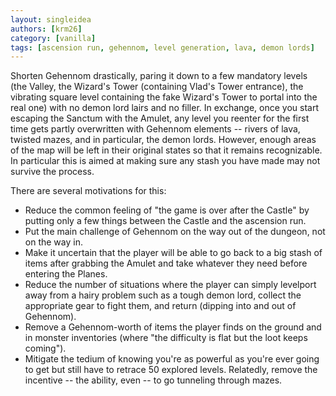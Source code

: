 ```yaml
---
layout: singleidea
authors: [krm26]
category: [vanilla]
tags: [ascension run, gehennom, level generation, lava, demon lords]
---
```

Shorten Gehennom drastically, paring it down to a few mandatory levels (the
Valley, the Wizard's Tower (containing Vlad's Tower entrance), the vibrating
square level containing the fake Wizard's Tower to portal into the real one)
with no demon lord lairs and no filler. In exchange, once you start escaping the
Sanctum with the Amulet, any level you reenter for the first time gets partly
overwritten with Gehennom elements -- rivers of lava, twisted mazes, and in
particular, the demon lords. However, enough areas of the map will be left in
their original states so that it remains recognizable. In particular this is
aimed at making sure any stash you have made may not survive the process.

There are several motivations for this:
* Reduce the common feeling of "the game is over after the Castle" by putting
  only a few things between the Castle and the ascension run.
* Put the main challenge of Gehennom on the way out of the dungeon, not on the
  way in.
* Make it uncertain that the player will be able to go back to a big stash of
  items after grabbing the Amulet and take whatever they need before entering
  the Planes.
* Reduce the number of situations where the player can simply levelport away
  from a hairy problem such as a tough demon lord, collect the appropriate gear
  to fight them, and return (dipping into and out of Gehennom).
* Remove a Gehennom-worth of items the player finds on the ground and in monster
  inventories (where "the difficulty is flat but the loot keeps coming").
* Mitigate the tedium of knowing you're as powerful as you're ever going to get
  but still have to retrace 50 explored levels. Relatedly, remove the incentive
  -- the ability, even -- to go tunneling through mazes.
